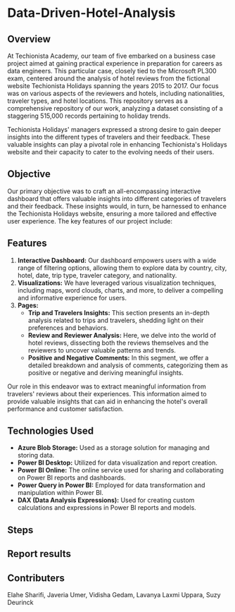 # Data-Driven-Hotel-Analysis

## Overview
At Techionista Academy, our team of five embarked on a business case project aimed at gaining practical experience in preparation for careers as data engineers. This particular case, closely tied to the Microsoft PL300 exam, centered around the analysis of hotel reviews from the fictional website Techionista Holidays spanning the years 2015 to 2017. Our focus was on various aspects of the reviewers and hotels, including nationalities, traveler types, and hotel locations. This repository serves as a comprehensive repository of our work, analyzing a dataset consisting of a staggering 515,000 records pertaining to holiday trends.

Techionista Holidays' managers expressed a strong desire to gain deeper insights into the different types of travelers and their feedback. These valuable insights can play a pivotal role in enhancing Techionista's Holidays website and their capacity to cater to the evolving needs of their users.

## Objective
Our primary objective was to craft an all-encompassing interactive dashboard that offers valuable insights into different categories of travelers and their feedback. These insights would, in turn, be harnessed to enhance the Techionista Holidays website, ensuring a more tailored and effective user experience. The key features of our project include:

## Features

1. **Interactive Dashboard:** Our dashboard empowers users with a wide range of filtering options, allowing them to explore data by country, city, hotel, date, trip type, traveler category, and nationality.
2. **Visualizations:** We have leveraged various visualization techniques, including maps, word clouds, charts, and more, to deliver a compelling and informative experience for users.
3. **Pages:**
   - **Trip and Travelers Insights:** This section presents an in-depth analysis related to trips and travelers, shedding light on their preferences and behaviors.
   - **Review and Reviewer Analysis:** Here, we delve into the world of hotel reviews, dissecting both the reviews themselves and the reviewers to uncover valuable patterns and trends.
   - **Positive and Negative Comments:** In this segment, we offer a detailed breakdown and analysis of comments, categorizing them as positive or negative and deriving meaningful insights.

Our role in this endeavor was to extract meaningful information from travelers' reviews about their experiences. This information aimed to provide valuable insights that can aid in enhancing the hotel's overall performance and customer satisfaction.

## Technologies Used
- **Azure Blob Storage:** Used as a storage solution for managing and storing data.
- **Power BI Desktop:** Utilized for data visualization and report creation.
- **Power BI Online:** The online service used for sharing and collaborating on Power BI reports and dashboards.
- **Power Query in Power BI:** Employed for data transformation and manipulation within Power BI.
- **DAX (Data Analysis Expressions):** Used for creating custom calculations and expressions in Power BI reports and models.

## Steps

## Report results

## Contributers
Elahe Sharifi, Javeria Umer, Vidisha Gedam, Lavanya Laxmi Uppara, Suzy Deurinck
